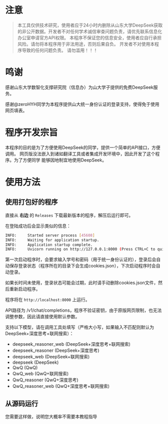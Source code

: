 # 注意
> 本工具仅供技术研究，使用者应于24小时内删除从山东大学DeepSeek获取的非公开数据。开发者不对任何学术诚信审查问题负责，请优先联系信息化办公室申请官方API权限。
> 本程序不保证您的信息安全，使用者应自行承担风险。请勿将本程序用于非法用途，否则后果自负。
> 开发者不对使用本程序导致的任何问题负责。
> 请勿滥用！！！

# 鸣谢

感谢山东大学数智化支撑研究院（信息办）为山大学子提供的免费DeepSeek服务。

感谢@zeroHYH同学为本程序提供山大统一身份认证的登录支持，使得免于使用网页填表。

# 程序开发宗旨

本程序的目的是为了方便使用DeepSeek的同学，提供一个简单的API接口，方便调用。
网页版没法嵌入到诸如翻译工具或者集成开发环境中，因此开发了这个程序。为了方便同学
能够因地制宜地使用DeepSeek。

# 使用方法

## 使用打包好的程序

直接从 **右边** 的 `Releases` 下载最新版本的程序，解压后运行即可。

在登陆成功后会显示类似的信息：
```bash
INFO:     Started server process [45608]
INFO:     Waiting for application startup.
INFO:     Application startup complete.
INFO:     Uvicorn running on http://127.0.0.1:8000 (Press CTRL+C to quit)
```

第一次启动程序时，会要求输入学号和密码（用于统一身份认证的），登录后会自动保存登录状态（程序所在的目录下会生成cookies.json），下次启动程序时会自动登录。

如果长时间未使用，登录状态可能会过期，此时请手动删除cookies.json文件，然后重新启动程序。

程序将在 `http://localhost:8000` 上运行。

API路径为 /v1/chat/completions，程序不验证密钥，由于原版网页限制，也无法调整参数，因此请直接使用默认参数。

支持以下模型，请在调用工具处填写（严格大小写，如果输入不匹配则默认为DeepSeek+深度思考+联网搜索）：
- deepseek_reasoner_web (DeepSeek+深度思考+联网搜索)
- deepseek_reasoner (DeepSeek+深度思考)
- deepseek_web (DeepSeek+联网搜索)
- deepseek (DeepSeek)
- QwQ (QwQ)
- QwQ_web (QwQ+联网搜索)
- QwQ_reasoner (QwQ+深度思考)
- QwQ_reasoner_web (QwQ+深度思考+联网搜索)

## 从源码运行

您需要这样做，说明您大概率不需要本教程指导